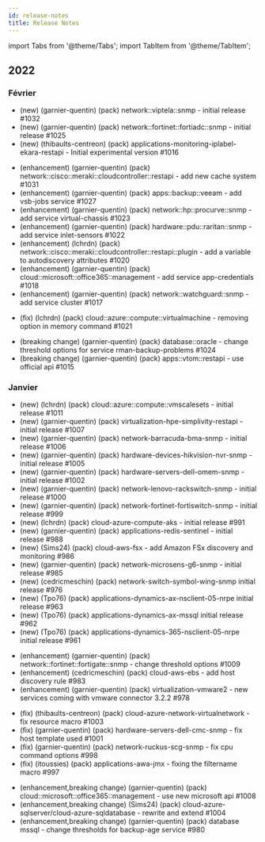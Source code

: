 ```yaml
---
id: release-notes
title: Release Notes
---
```


import Tabs from '@theme/Tabs';
import TabItem from '@theme/TabItem';

## 2022

### Février

<Tabs groupId="sync">
<TabItem value="New connectors" label="New connectors">

- (new) (garnier-quentin) (pack) network::viptela::snmp - initial release #1032
- (new) (garnier-quentin) (pack) network::fortinet::fortiadc::snmp - initial release #1025
- (new) (thibaults-centreon) (pack) applications-monitoring-iplabel-ekara-restapi - Initial experimental version #1016

</TabItem>
<TabItem value="Enhancements" label="Enhancements">

- (enhancement) (garnier-quentin) (pack) network::cisco::meraki::cloudcontroller::restapi - add new cache system #1031
- (enhancement) (garnier-quentin) (pack) apps::backup::veeam - add vsb-jobs service #1027
- (enhancement) (garnier-quentin) (pack) network::hp::procurve::snmp - add service virtual-chassis #1023
- (enhancement) (garnier-quentin) (pack) hardware::pdu::raritan::snmp - add service inlet-sensors #1022
- (enhancement) (lchrdn) (pack) network::cisco::meraki::cloudcontroller::restapi::plugin - add a variable to autodiscovery attributes #1020
- (enhancement) (garnier-quentin) (pack) cloud::microsoft::office365::management - add service app-credentials #1018
- (enhancement) (garnier-quentin) (pack) network::watchguard::snmp - add service cluster #1017

</TabItem>
<TabItem value="Fix" label="Fix">

- (fix) (lchrdn) (pack) cloud::azure::compute::virtualmachine - removing option in memory command #1021

</TabItem>
<TabItem value="Breaking changes" label="Breaking changes">

- (breaking change) (garnier-quentin) (pack) database::oracle - change threshold options for service rman-backup-problems #1024
- (breaking change) (garnier-quentin) (pack) apps::vtom::restapi - use official api #1015

</TabItem>
</Tabs>

### Janvier

<Tabs groupId="sync">
<TabItem value="New connectors" label="New connectors">

- (new) (lchrdn) (pack) cloud::azure::compute::vmscalesets - initial release #1011
- (new) (garnier-quentin) (pack) virtualization-hpe-simplivity-restapi - initial release #1007
- (new) (garnier-quentin) (pack) network-barracuda-bma-snmp - initial release #1006
- (new) (garnier-quentin) (pack) hardware-devices-hikvision-nvr-snmp - initial release #1005
- (new) (garnier-quentin) (pack) hardware-servers-dell-omem-snmp - initial release #1002
- (new) (garnier-quentin) (pack) network-lenovo-rackswitch-snmp - initial release #1000
- (new) (garnier-quentin) (pack) network-fortinet-fortiswitch-snmp - initial release #999
- (new) (lchrdn) (pack) cloud-azure-compute-aks - initial release #991
- (new) (garnier-quentin) (pack) applications-redis-sentinel - initial release #988
- (new) (Sims24) (pack) cloud-aws-fsx - add Amazon FSx discovery and monitoring #986
- (new) (garnier-quentin) (pack) network-microsens-g6-snmp - initial release #985
- (new) (cedricmeschin) (pack) network-switch-symbol-wing-snmp initial release #976
- (new) (Tpo76) (pack) applications-dynamics-ax-nsclient-05-nrpe initial release #963
- (new) (Tpo76) (pack) applications-dynamics-ax-mssql initial release #962
- (new) (Tpo76) (pack) applications-dynamics-365-nsclient-05-nrpe initial release #961


</TabItem>
<TabItem value="Enhancements" label="Enhancements">

- (enhancement) (garnier-quentin) (pack) network::fortinet::fortigate::snmp - change threshold options  #1009
- (enhancement) (cedricmeschin) (pack) cloud-aws-ebs - add host discovery rule #983
- (enhancement) (garnier-quentin) (pack) virtualization-vmware2 - new services coming with vmware connector 3.2.2 #978

</TabItem>
<TabItem value="Fix" label="Fix">

- (fix) (thibaults-centreon) (pack) cloud-azure-network-virtualnetwork - fix resource macro #1003
- (fix) (garnier-quentin) (pack) hardware-servers-dell-cmc-snmp  - fix host template used #1001
- (fix) (garnier-quentin) (pack) network-ruckus-scg-snmp - fix cpu command options #998
- (fix) (itoussies) (pack) applications-awa-jmx - fixing the filtername macro #997

</TabItem>
<TabItem value="Breaking changes" label="Breaking changes">

- (enhancement,breaking change) (garnier-quentin) (pack) cloud::microsoft::office365::management - use new microsoft api #1008
- (enhancement,breaking change) (Sims24) (pack) cloud-azure-sqlserver/cloud-azure-sqldatabase - rewrite and extend #1004
- (enhancement,breaking change) (garnier-quentin) (pack) database mssql - change thresholds for backup-age service #980

</TabItem>
</Tabs>
